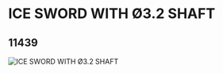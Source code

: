 # ICE SWORD WITH Ø3.2 SHAFT
## 11439
![ICE SWORD WITH Ø3.2 SHAFT](https://lc-www-live-s.legocdn.com/media/bricks/5/2/6020758.jpg)